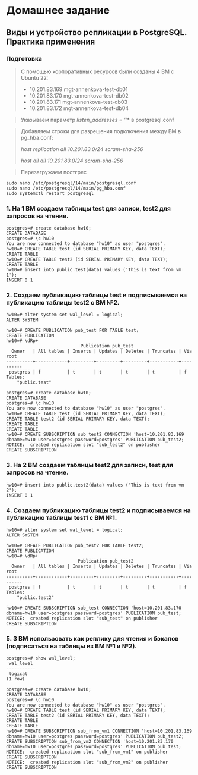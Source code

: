 # Домашнее задание
## Виды и устройство репликации в PostgreSQL. Практика применения
### Подготовка
> С помощью корпоративных ресурсов были созданы 4 ВМ с Ubuntu 22:
> * 10.201.83.169 mgt-annenkova-test-db01
> * 10.201.83.170 mgt-annenkova-test-db02
> * 10.201.83.171 mgt-annenkova-test-db03
> * 10.201.83.172 mgt-annenkova-test-db04

> Указываем параметр *listen_addresses = '*'* в postgresql.conf

> Добавляем строки для разрешения подключения между ВМ в pg_hba.conf:
> 
> *host    replication     all             10.201.83.0/24               scram-sha-256*
> 
> *host    all             all             10.201.83.0/24               scram-sha-256*

> Перезагружаем постгрес
```
sudo nano /etc/postgresql/14/main/postgresql.conf
sudo nano /etc/postgresql/14/main/pg_hba.conf
sudo systemctl restart postgresql
```
### 1. На 1 ВМ создаем таблицы test для записи, test2 для запросов на чтение.
```
postgres=# create database hw10;
CREATE DATABASE
postgres=# \c hw10
You are now connected to database "hw10" as user "postgres".
hw10=# CREATE TABLE test (id SERIAL PRIMARY KEY, data TEXT);
CREATE TABLE
hw10=# CREATE TABLE test2 (id SERIAL PRIMARY KEY, data TEXT);
CREATE TABLE
hw10=# insert into public.test(data) values ('This is text from vm 1');
INSERT 0 1
```
### 2. Создаем публикацию таблицы test и подписываемся на публикацию таблицы test2 с ВМ №2.
```
hw10=# alter system set wal_level = logical;
ALTER SYSTEM
```
```
hw10=# CREATE PUBLICATION pub_test FOR TABLE test;
CREATE PUBLICATION
hw10=# \dRp+
                            Publication pub_test
  Owner   | All tables | Inserts | Updates | Deletes | Truncates | Via root
----------+------------+---------+---------+---------+-----------+----------
 postgres | f          | t       | t       | t       | t         | f
Tables:
    "public.test"
```
```
postgres=# create database hw10;
CREATE DATABASE
postgres=# \c hw10
You are now connected to database "hw10" as user "postgres".
hw10=# CREATE TABLE test (id SERIAL PRIMARY KEY, data TEXT);
CREATE TABLE test2 (id SERIAL PRIMARY KEY, data TEXT);
CREATE TABLE
CREATE TABLE
hw10=# CREATE SUBSCRIPTION sub_test2 CONNECTION 'host=10.201.83.169 dbname=hw10 user=postgres password=postgres' PUBLICATION pub_test2;
NOTICE:  created replication slot "sub_test2" on publisher
CREATE SUBSCRIPTION
```
### 3. На 2 ВМ создаем таблицы test2 для записи, test для запросов на чтение.
```
hw10=# insert into public.test2(data) values ('This is text from vm 2');
INSERT 0 1
```
### 4. Создаем публикацию таблицы test2 и подписываемся на публикацию таблицы test1 с ВМ №1.
```
hw10=# alter system set wal_level = logical;
ALTER SYSTEM
```
```
hw10=# CREATE PUBLICATION pub_test2 FOR TABLE test2;
CREATE PUBLICATION
hw10=# \dRp+
                           Publication pub_test2
  Owner   | All tables | Inserts | Updates | Deletes | Truncates | Via root
----------+------------+---------+---------+---------+-----------+----------
 postgres | f          | t       | t       | t       | t         | f
Tables:
    "public.test2"
```
```
hw10=# CREATE SUBSCRIPTION sub_test CONNECTION 'host=10.201.83.170 dbname=hw10 user=postgres password=postgres' PUBLICATION pub_test;
NOTICE:  created replication slot "sub_test" on publisher
CREATE SUBSCRIPTION
```
### 5. 3 ВМ использовать как реплику для чтения и бэкапов (подписаться на таблицы из ВМ №1 и №2).
```
postgres=# show wal_level;
 wal_level
-----------
 logical
(1 row)

postgres=# create database hw10;
CREATE DATABASE
postgres=# \c hw10
You are now connected to database "hw10" as user "postgres".
hw10=# CREATE TABLE test (id SERIAL PRIMARY KEY, data TEXT);
CREATE TABLE test2 (id SERIAL PRIMARY KEY, data TEXT);
CREATE TABLE
CREATE TABLE
hw10=# CREATE SUBSCRIPTION sub_from_vm1 CONNECTION 'host=10.201.83.169 dbname=hw10 user=postgres password=postgres' PUBLICATION pub_test2;
CREATE SUBSCRIPTION sub_from_vm2 CONNECTION 'host=10.201.83.170 dbname=hw10 user=postgres password=postgres' PUBLICATION pub_test;
NOTICE:  created replication slot "sub_from_vm1" on publisher
CREATE SUBSCRIPTION
NOTICE:  created replication slot "sub_from_vm2" on publisher
CREATE SUBSCRIPTION
```
